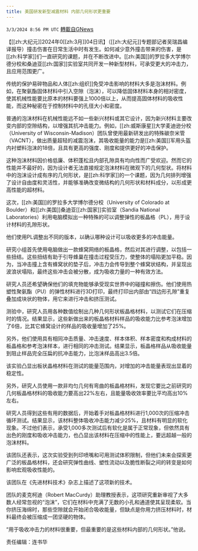 ```yaml
---
title: 美国研发新型减震材料 内部几何形状更重要
---
```

`3/3/2024 8:56 PM UTC` [轉載自GNews](https://gnews.org/articles/2361556)

【[[zh:大纪元]]2024年0[[zh:3月]]04日讯】（[[zh:大纪元]]专题部记者吴瑞昌编译报导）撞击伤害在日常生活中时有发生。如何减少意外撞击带来的伤害，是[[zh:科学家]]们一直研究的课题，并在不断改进中。[[zh:美国]]的罗拉多大学博尔德分校和桑迪亚[[zh:国家]]实验室共同开发一种新型材料，可承受更大的冲击力，且应用范围更广。

传统的保护易碎物品和人体[[zh:组织]]免受冲击影响的材料大多是泡沫材料。例如，在聚氨酯固体材料中引入空隙（泡沫），可以降低固体材料本身的相对密度，使其机械性能要比原本的材料要强上1000倍以上，从而提高固体材料的吸收性能，而这种秘密在于控制材料中的孔径大小和密度。

普通的泡沫材料在机械性能远不如一些新兴材料或其它设计，因为新兴材料主要改变内部的空隙结构，以增强其抗冲击能力。例如，[[zh:威斯康星]]大学麦迪逊分校（University of Wisconsin-Madison）团队曾使用最新研发出的特殊碳奈米管（VACNT），做出质量超轻的减震泡沫，其吸收能量的能力是[[zh:美国]]军用头盔内衬塑料泡沫的18倍，且具有更高的强度、刚度和提供更好的冲击保护。

这种泡沫材料因价格低廉、体积蓬松且内部孔隙具有均向性而广受欢迎。然而它的性能并不最好的，因为设计者无法直接规定泡沫材料在微观下的几何型状。将材料中的泡沫设计成有序的几何形状，是[[zh:科学家]]的一个课题，因为几何排列增强了设计自由度和灵活性，并能够准确改变微结构的几何形状和材料成分，以形成更高性能的超材料。

这次，[[zh:美国]]的罗拉多大学博尔德分校（University of Colorado at Boulder）和[[zh:美国]]桑迪亚[[zh:国家]]实验室（Sandia National Laboratories）利用电脑模拟出一种特殊的可以调整弹性的板晶格（PL），用于设计材料的孔隙形状。

他们使用PL调整出不同的版本，以确认哪种设计可以吸收更多的冲击能量。

研究小组首先使用电脑做出一款蜂窝网络的板晶格，然后对其进行调整，以包括一些扭结。这些扭结有助于引导蜂巢在撞击过程受压力，使整体的塌陷更加平稳。因为，当冲击撞上含有蜂窝状的垫子后，冲击力会传导到整个蜂窝状结构，并呈现出波浪状塌陷，最终这些冲击会被分散，成为吸收力量的一种有效方法。

研究人员还希望确保他们的填充物能够承受现实世界中的碰撞和擦伤。他们使用热塑性聚氨酯（PU）的弹性材料进行3D打印，最终打印出内部由“四边形孔隙”重复叠加成块状的物体，用它来进行冲击和挤压测试。

测验中，研究人员用各种数值绘制出几种几何形状板晶格材料，以测试它们在压缩时的情况。结果显示，这些新做出来的板晶格材料样品的吸收能力比参考泡沫增加了6倍，比其它蜂窝设计的样品的吸收量增加了25%。

另外，他们使用具有相同冲击质量、冲击速度、样本体积、样本密度和构成材料的板晶格和参考泡沫样本，进行相同的冲击测试。结果显示，板晶格样品从吸收能量到阻止样品完全压扁的抗冲击能力，比泡沫样品高出3.5倍。

该实验凸显出板状晶格材料在测试的能量范围内，对增加的冲击能量表现出显着的稳定性。

另外，研究人员使用一款非均匀几何有弯曲的板晶格材料，发现它要比之前研究的几何板晶格材料的吸收能力要高出22%左右，且能量吸收效率要比平均高出10%左右。

研究人员得到这些有用的数据后，开始着手对板晶格材料进行1,000次的压缩冲击循环测试。结果显示，该材料整体吸收冲击能力减少25%，且材料有明显的软化现象。不过他们表示，承受1,000多次测试后有软化是属于正常现象，但依然具有出色的刚度和吸收冲击能力，也凸显出该材料在压缩中的性能上，要远超越一般的泡沫材料。

该团队还表示，这次实验受到列印喷嘴和可用测试体积限制，但他们未来会探索更广泛的板晶格材料，还会研究弹性曲线、塑性流动以及脆性断裂之间的转变是如何影响宏观吸收性能的。

该团队在《先进材料技术》杂志上描述了这项新的技术。

团队的麦克柯迪（Robert MacCurdy）助理教授表示，这项研究重新审视了大多数人经常忽视的“泡沫”，它们在材料中充满了无数的小孔和通道使其呈现柔软。当你挤压海绵时，那些空隙就会开始闭合吸收能量，但缺点是你用力挤压材料时，材料最终会被压缩成一团坚硬的物体。

“用于吸收冲击力的材料很重要，但最重要的是这些材料内部的几何形状。”他说。

责任编辑：连书华
